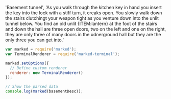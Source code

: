 'Basement tunnel', 'As you walk through the kitchen key in hand you insert the key into the lock with a stiff turn, it creaks open. You slowly walk down the stairs clutchingt your weapon tight as you venture down into the unlit tunnel below. You find an old unlit {ITEM:lantern} at the foot of the stairs and down the hall are three open doors, two on the left and one on the right, they are only three of many doors in the udnerground hall but they are the only three you can get into.'

``` js
var marked = require('marked');
var TerminalRenderer = require('marked-terminal');

marked.setOptions({
  // Define custom renderer
  renderer: new TerminalRenderer()
});

// Show the parsed data
console.log(marked(basementDesc));
```